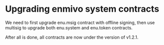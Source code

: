 # Upgrading enmivo system contracts

We need to first upgrade enu.msig contract with offline signing, then use multisig to upgrade both enu.system and enu.token contracts.

After all is done, all contracts are now under the version of v1.2.1.
